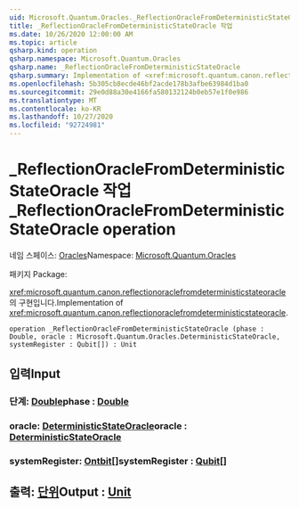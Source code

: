 ```yaml
---
uid: Microsoft.Quantum.Oracles._ReflectionOracleFromDeterministicStateOracle
title: _ReflectionOracleFromDeterministicStateOracle 작업
ms.date: 10/26/2020 12:00:00 AM
ms.topic: article
qsharp.kind: operation
qsharp.namespace: Microsoft.Quantum.Oracles
qsharp.name: _ReflectionOracleFromDeterministicStateOracle
qsharp.summary: Implementation of <xref:microsoft.quantum.canon.reflectionoraclefromdeterministicstateoracle>.
ms.openlocfilehash: 5b305cb8ecde46bf2acde178b3afbe63984d1ba0
ms.sourcegitcommit: 29e0d88a30e4166fa580132124b0eb57e1f0e986
ms.translationtype: MT
ms.contentlocale: ko-KR
ms.lasthandoff: 10/27/2020
ms.locfileid: "92724981"
---
```

# <a name="_reflectionoraclefromdeterministicstateoracle-operation"></a><span data-ttu-id="922b9-102">_ReflectionOracleFromDeterministicStateOracle 작업</span><span class="sxs-lookup"><span data-stu-id="922b9-102">_ReflectionOracleFromDeterministicStateOracle operation</span></span>

<span data-ttu-id="922b9-103">네임 스페이스: [Oracles](xref:Microsoft.Quantum.Oracles)</span><span class="sxs-lookup"><span data-stu-id="922b9-103">Namespace: [Microsoft.Quantum.Oracles](xref:Microsoft.Quantum.Oracles)</span></span>

<span data-ttu-id="922b9-104">패키지 [](https://nuget.org/packages/)</span><span class="sxs-lookup"><span data-stu-id="922b9-104">Package: [](https://nuget.org/packages/)</span></span>


<span data-ttu-id="922b9-105"><xref:microsoft.quantum.canon.reflectionoraclefromdeterministicstateoracle>의 구현입니다.</span><span class="sxs-lookup"><span data-stu-id="922b9-105">Implementation of <xref:microsoft.quantum.canon.reflectionoraclefromdeterministicstateoracle>.</span></span>

```qsharp
operation _ReflectionOracleFromDeterministicStateOracle (phase : Double, oracle : Microsoft.Quantum.Oracles.DeterministicStateOracle, systemRegister : Qubit[]) : Unit
```


## <a name="input"></a><span data-ttu-id="922b9-106">입력</span><span class="sxs-lookup"><span data-stu-id="922b9-106">Input</span></span>

### <a name="phase--double"></a><span data-ttu-id="922b9-107">단계: [Double](xref:microsoft.quantum.lang-ref.double)</span><span class="sxs-lookup"><span data-stu-id="922b9-107">phase : [Double](xref:microsoft.quantum.lang-ref.double)</span></span>




### <a name="oracle--deterministicstateoracle"></a><span data-ttu-id="922b9-108">oracle: [DeterministicStateOracle](xref:Microsoft.Quantum.Oracles.DeterministicStateOracle)</span><span class="sxs-lookup"><span data-stu-id="922b9-108">oracle : [DeterministicStateOracle](xref:Microsoft.Quantum.Oracles.DeterministicStateOracle)</span></span>




### <a name="systemregister--qubit"></a><span data-ttu-id="922b9-109">systemRegister: [Ontbit](xref:microsoft.quantum.lang-ref.qubit)[]</span><span class="sxs-lookup"><span data-stu-id="922b9-109">systemRegister : [Qubit](xref:microsoft.quantum.lang-ref.qubit)[]</span></span>





## <a name="output--unit"></a><span data-ttu-id="922b9-110">출력: [단위](xref:microsoft.quantum.lang-ref.unit)</span><span class="sxs-lookup"><span data-stu-id="922b9-110">Output : [Unit](xref:microsoft.quantum.lang-ref.unit)</span></span>

